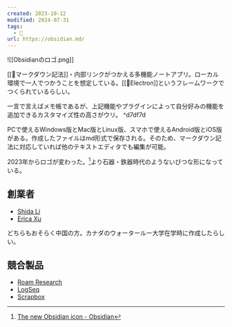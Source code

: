 ```yaml
---
created: 2023-10-12
modified: 2024-07-31
tags:
  - 🧰
url: https://obsidian.md/
---
```

![[Obsidianのロゴ.png]]

[[🧰マークダウン記法]]・内部リンクがつかえる多機能ノートアプリ。ローカル環境で一人でつかうことを想定している。[[🧰Electron]]というフレームワークでつくられているらしい。

一言で言えばメモ帳であるが、上記機能やプラグインによって自分好みの機能を追加できるカスタマイズ性の高さがウリ。 ^d7df7d

PCで使えるWindows版とMac版とLinux版、スマホで使えるAndroid版とiOS版がある。作成したファイルはmd形式で保存される。そのため、マークダウン記法に対応していれば他のテキストエディタでも編集が可能。

2023年からロゴが変わった。[^新しいロゴ]より石器・鉄器時代のようないびつな形になっている。

[^新しいロゴ]: [The new Obsidian icon - Obsidian](https://obsidian.md/blog/new-obsidian-icon/)

## 創業者
- [Shida Li](https://ca.linkedin.com/in/lishid)
- [Erica Xu](https://ca.linkedin.com/in/ericaxu)

どちらもおそらく中国の方。カナダのウォータールー大学在学時に作成したらしい。

## 競合製品
- [Roam Research](https://roamresearch.com/)
- [LogSeq](https://logseq.com/)
- [Scrapbox](https://scrapbox.io/product)